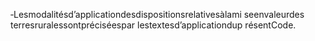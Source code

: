 ‐Lesmodalitésd’applicationdesdispositionsrelativesàlami seenvaleurdes terresruralessontpréciséespar lestextesd’applicationdup résentCode.